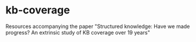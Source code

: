 # kb-coverage
Resources accompanying the paper "Structured knowledge: Have we made progress?  An extrinsic study of KB coverage over 19 years"
